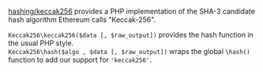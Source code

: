 [hashing/keccak256](https://packagist.org/packages/hashing/keccak256) provides a PHP implementation of the SHA-3 candidate hash algorithm Ethereum calls "Keccak-256".

`Keccak256\keccak256($data [, $raw_output])` provides the hash function in the usual PHP style.  
`Keccak256\hash($algo , $data [, $raw_output])` wraps the global `\hash()` function to add our support for `'keccak256'`.
